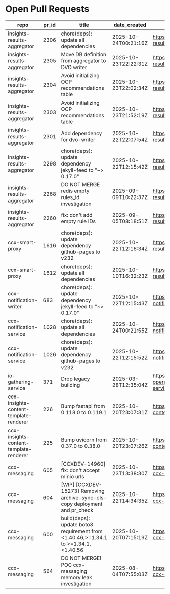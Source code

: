 # Open Pull Requests
repo | pr_id | title | date_created | url | author | ci_status
---|---|---|---|---|---|---
insights-results-aggregator | 2306 | chore(deps): update all dependencies | 2025-10-24T00:21:16Z | https://github.com/RedHatInsights/insights-results-aggregator/pull/2306 | app/red-hat-konflux | failed
insights-results-aggregator | 2305 | Move DB definition from aggregator to DVO writer | 2025-10-23T22:22:31Z | https://github.com/RedHatInsights/insights-results-aggregator/pull/2305 | ikerreyes | ok
insights-results-aggregator | 2304 | Avoid initializing OCP recommendations table | 2025-10-23T22:02:34Z | https://github.com/RedHatInsights/insights-results-aggregator/pull/2304 | ikerreyes | ok
insights-results-aggregator | 2303 | Avoid initializing OCP recommendations table | 2025-10-23T21:52:19Z | https://github.com/RedHatInsights/insights-results-aggregator/pull/2303 | ikerreyes | ok
insights-results-aggregator | 2301 | Add dependency for dvo-writer | 2025-10-22T22:07:54Z | https://github.com/RedHatInsights/insights-results-aggregator/pull/2301 | ikerreyes | ok
insights-results-aggregator | 2298 | chore(deps): update dependency jekyll-feed to "~> 0.17.0" | 2025-10-22T12:15:42Z | https://github.com/RedHatInsights/insights-results-aggregator/pull/2298 | app/red-hat-konflux | failed
insights-results-aggregator | 2268 | DO NOT MERGE redis empty rules_id investigation | 2025-09-09T10:22:37Z | https://github.com/RedHatInsights/insights-results-aggregator/pull/2268 | Jakub007d | failed
insights-results-aggregator | 2260 | fix: don't add empty rule IDs | 2025-09-05T08:18:51Z | https://github.com/RedHatInsights/insights-results-aggregator/pull/2260 | juandspy | ok
ccx-smart-proxy | 1616 | chore(deps): update dependency github-pages to v232 | 2025-10-22T12:16:34Z | https://github.com/RedHatInsights/insights-results-smart-proxy/pull/1616 | app/red-hat-konflux | ok
ccx-smart-proxy | 1612 | chore(deps): update all dependencies | 2025-10-10T16:32:23Z | https://github.com/RedHatInsights/insights-results-smart-proxy/pull/1612 | app/red-hat-konflux | failed
ccx-notification-writer | 683 | chore(deps): update dependency jekyll-feed to "~> 0.17.0" | 2025-10-22T12:15:43Z | https://github.com/RedHatInsights/ccx-notification-writer/pull/683 | app/red-hat-konflux | failed
ccx-notification-service | 1028 | chore(deps): update all dependencies | 2025-10-24T00:21:55Z | https://github.com/RedHatInsights/ccx-notification-service/pull/1028 | app/red-hat-konflux | failed
ccx-notification-service | 1026 | chore(deps): update dependency github-pages to v232 | 2025-10-22T12:15:52Z | https://github.com/RedHatInsights/ccx-notification-service/pull/1026 | app/red-hat-konflux | failed
io-gathering-service | 371 | Drop legacy building | 2025-03-28T12:35:04Z | https://github.com/RedHatInsights/insights-operator-gathering-conditions-service/pull/371 | ikerreyes | failed
ccx-insights-content-template-renderer | 226 | Bump fastapi from 0.118.0 to 0.119.1 | 2025-10-20T23:07:31Z | https://github.com/RedHatInsights/insights-content-template-renderer/pull/226 | app/dependabot | failed
ccx-insights-content-template-renderer | 225 | Bump uvicorn from 0.37.0 to 0.38.0 | 2025-10-20T23:07:26Z | https://github.com/RedHatInsights/insights-content-template-renderer/pull/225 | app/dependabot | failed
ccx-messaging | 605 | [CCXDEV-14960] fix: don't accept minio urls | 2025-10-23T13:38:30Z | https://github.com/RedHatInsights/insights-ccx-messaging/pull/605 | juandspy | failed
ccx-messaging | 604 | [WIP] [CCXDEV-15273] Removing archive-sync-ols-copy deployment and pr_check | 2025-10-22T14:34:35Z | https://github.com/RedHatInsights/insights-ccx-messaging/pull/604 | lenasolarova | ok
ccx-messaging | 600 | build(deps): update boto3 requirement from <1.40.46,>=1.34.1 to >=1.34.1,<1.40.56 | 2025-10-20T07:15:19Z | https://github.com/RedHatInsights/insights-ccx-messaging/pull/600 | app/dependabot | failed
ccx-messaging | 564 | DO NOT MERGE! POC ccx-messaging memory leak investigation | 2025-08-04T07:55:03Z | https://github.com/RedHatInsights/insights-ccx-messaging/pull/564 | Jakub007d | failed

